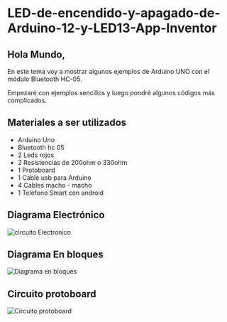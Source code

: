 # LED-de-encendido-y-apagado-de-Arduino-12-y-LED13-App-Inventor

## Hola Mundo,

En este tema voy a mostrar algunos ejemplos de Arduino UNO con el módulo Bluetooth HC-05.

Empezaré con ejemplos sencillos y luego pondré algunos códigos más complicados.

## Materiales a ser utilizados
- Arduino Uno
- Bluetooth hc 05
- 2 Leds rojos
- 2 Resistencias de 200ohm o 330ohm
- 1 Protoboard
- 1 Cable usb para Arduino
- 4 Cables macho - macho
- 1 Teléfono Smart con android

## Diagrama Electrónico


![circuito Electronico](https://user-images.githubusercontent.com/23123783/101284700-5e8c7580-37af-11eb-881b-38a78ffe03ce.JPG)


## Diagrama En bloques

![Diagrama en bloques](https://user-images.githubusercontent.com/23123783/101284691-53d1e080-37af-11eb-8041-48c702946dd2.png)


## Circuito protoboard

![Circuito protoboard](https://user-images.githubusercontent.com/23123783/101284707-677d4700-37af-11eb-887a-24fd08f2954d.jpeg)
